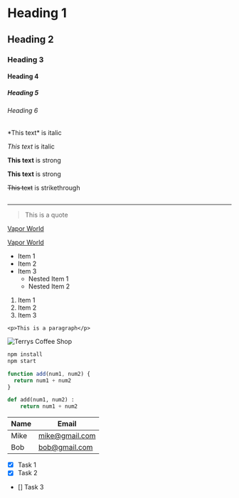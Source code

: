 <!-- Headings -->

# Heading 1

## Heading 2

### Heading 3

#### Heading 4

##### Heading 5

###### Heading 6

<!-- Italics -->

\*This text\* is italic

_This text_ is italic

<!-- Strong -->

**This text** is strong

**This text** is strong

<!-- Strikethrough -->

~~This text~~ is strikethrough

## <!-- Horizontal Rule -->

---

<!-- Blockquote -->

> This is a quote

<!-- Links -->

[Vapor World](https://www.vaporworldcentralark.com)

[Vapor World](https://www.vaporworldcentralark.com "Vapor World")

<!-- UL -->

- Item 1
- Item 2
- Item 3
  - Nested Item 1
  - Nested Item 2

<!-- OL -->

1. Item 1
2. Item 2
3. Item 3

<!-- Inline Code Block -->

`<p>This is a paragraph</p>`

<!-- Image -->

![Terrys Coffee Shop]('../images/gatsby-astronaut.png')

<!-- GitHub Markdown -->

<!-- Code Blocks -->

```bash
npm install
npm start
```

```javascript
function add(num1, num2) {
  return num1 + num2
}
```

```python
def add(num1, num2) :
    return num1 + num2
```

<!-- Tables -->

| Name | Email          |
| ---- | -------------- |
| Mike | mike@gmail.com |
| Bob  | bob@gmail.com  |

<!-- Task Lisits -->

- [x] Task 1
- [x] Task 2
- [] Task 3
